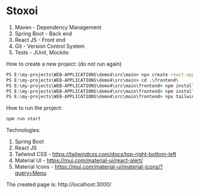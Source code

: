 # Stoxoi

1) Maven - Dependency Management
2) Spring Boot - Back end
3) React JS - Front end
4) Git - Version Control System
5) Tests - JUnit, Mockito

How to create a new project:
(do not run again)
```cmd
PS E:\my-projects\WEB-APPLICATIONS\demo4\src\main> npx create-react-app frontend
PS E:\my-projects\WEB-APPLICATIONS\demo4\src\main> cd .\frontend\
PS E:\my-projects\WEB-APPLICATIONS\demo4\src\main\frontend> npm install -D tailwindcss
PS E:\my-projects\WEB-APPLICATIONS\demo4\src\main\frontend> npm install --save react-cookie@4.1.1 react-router-dom@5.3.0 @mui/material @emotion/react @emotion/styled
PS E:\my-projects\WEB-APPLICATIONS\demo4\src\main\frontend> npx tailwindcss init
```

How to run the project:
```cmd
npm run start
``` 

Technologies:
1) Spring Boot
2) React JS
3) Tailwind CSS - https://tailwindcss.com/docs/top-right-bottom-left
4) Material UI - https://mui.com/material-ui/react-alert/
5) Material Icons - https://mui.com/material-ui/material-icons/?query=Menu

The created page is: http://localhost:3000/